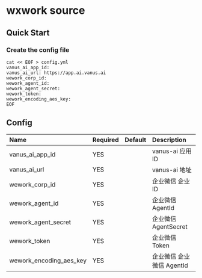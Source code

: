 # wxwork source

## Quick Start

### Create the config file

```shell
cat << EOF > config.yml
vanus_ai_app_id: 
vanus_ai_url: https://app.ai.vanus.ai
wework_corp_id: 
wework_agent_id: 
wework_agent_secret:
wework_token:
wework_encoding_aes_key:
EOF
```

Config
---
| Name                    | Required | Default | Description        |
|:------------------------|:---------|:--------|:-------------------|
| vanus_ai_app_id         | YES      |         | vanus-ai 应用ID      |
| vanus_ai_url            | YES      |         | vanus-ai 地址        |
| wework_corp_id          | YES      |         | 企业微信 企业ID          |
| wework_agent_id         | YES      |         | 企业微信 AgentId       |
| wework_agent_secret     | YES      |         | 企业微信 AgentSecret   |
| wework_token            | YES      |         | 企业微信 Token         |
| wework_encoding_aes_key | YES      |         | 企业微信 企业微信 AgentId  |
